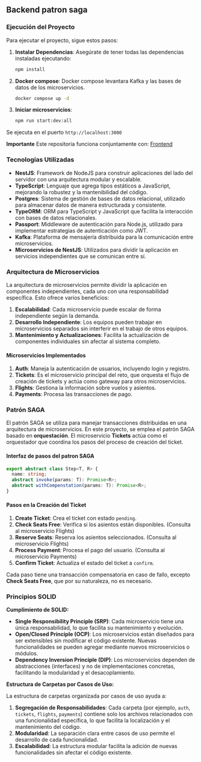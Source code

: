 ## **Backend patron saga**

### Ejecución del Proyecto

Para ejecutar el proyecto, sigue estos pasos:

1. **Instalar Dependencias**: Asegúrate de tener todas las dependencias instaladas ejecutando:
   ```bash
   npm install
   ```
2. **Docker compose**: Docker compose levantara Kafka y las bases de datos de los microservicios.
   ```bash
   docker compose up -d
   ```
3. **Iniciar microservicios**:
   ```bash
   npm run start:dev:all
   ```
Se ejecuta en el puerto `http://localhost:3000`

**Importante**
Este repositoria funciona conjuntamente con: [Frontend](https://github.com/SebastianContrerasR/reto-at-frontend)

### **Tecnologías Utilizadas**

- **NestJS**: Framework de NodeJS para construir aplicaciones del lado del servidor con una arquitectura modular y escalable.
- **TypeScript**: Lenguaje que agrega tipos estáticos a JavaScript, mejorando la robustez y la mantenibilidad del código.
- **Postgres**: Sistema de gestión de bases de datos relacional, utilizado para almacenar datos de manera estructurada y consistente.
- **TypeORM**: ORM para TypeScript y JavaScript que facilita la interacción con bases de datos relacionales.
- **Passport**: Middleware de autenticación para Node.js, utilizado para implementar estrategias de autenticación como JWT.
- **Kafka**: Plataforma de mensajería distribuida para la comunicación entre microservicios.
- **Microservicios de NestJS**: Utilizados para dividir la aplicación en servicios independientes que se comunican entre sí.

### **Arquitectura de Microservicios**

La arquitectura de microservicios permite dividir la aplicación en componentes independientes, cada uno con una responsabilidad específica. Esto ofrece varios beneficios:

1. **Escalabilidad**: Cada microservicio puede escalar de forma independiente según la demanda.
2. **Desarrollo Independiente**: Los equipos pueden trabajar en microservicios separados sin interferir en el trabajo de otros equipos.
3. **Mantenimiento y Actualizaciones**: Facilita la actualización de componentes individuales sin afectar al sistema completo.

#### **Microservicios Implementados**

1. **Auth**: Maneja la autenticación de usuarios, incluyendo login y registro.
2. **Tickets**: Es el microservicio principal del reto, que orquesta el flujo de creación de tickets y actúa como gateway para otros microservicios.
3. **Flights**: Gestiona la información sobre vuelos y asientos.
4. **Payments**: Procesa las transacciones de pago.

### **Patrón SAGA**

El patrón SAGA se utiliza para manejar transacciones distribuidas en una arquitectura de microservicios. En este proyecto, se emplea el patrón SAGA basado en **orquestación**. El microservicio **Tickets** actúa como el orquestador que coordina los pasos del proceso de creación del ticket.

#### **Interfaz de pasos del patron SAGA**

```typescript
export abstract class Step<T, R> {
  name: string;
  abstract invoke(params: T): Promise<R>;
  abstract withCompenstation(params: T): Promise<R>;
}
```

#### **Pasos en la Creación del Ticket**

1. **Create Ticket**: Crea el ticket con estado `pending`.
2. **Check Seats Free**: Verifica si los asientos están disponibles. (Consulta al microservicio Flights)
3. **Reserve Seats**: Reserva los asientos seleccionados. (Consulta al microservicio Flights)
4. **Process Payment**: Procesa el pago del usuario. (Consulta al microservicio Payments)
5. **Confirm Ticket**: Actualiza el estado del ticket a `confirm`.

Cada paso tiene una transacción compensatoria en caso de fallo, excepto **Check Seats Free**, que por su naturaleza, no es necesario.

### **Principios SOLID**

**Cumplimiento de SOLID:**

- **Single Responsibility Principle (SRP)**: Cada microservicio tiene una única responsabilidad, lo que facilita su mantenimiento y evolución.
- **Open/Closed Principle (OCP)**: Los microservicios están diseñados para ser extensibles sin modificar el código existente. Nuevas funcionalidades se pueden agregar mediante nuevos microservicios o módulos.
- **Dependency Inversion Principle (DIP)**: Los microservicios dependen de abstracciones (interfaces) y no de implementaciones concretas, facilitando la modularidad y el desacoplamiento.

**Estructura de Carpetas por Casos de Uso:**

La estructura de carpetas organizada por casos de uso ayuda a:

1. **Segregación de Responsabilidades**: Cada carpeta (por ejemplo, `auth`, `tickets`, `flights`, `payments`) contiene solo los archivos relacionados con una funcionalidad específica, lo que facilita la localización y el mantenimiento del código.
2. **Modularidad**: La separación clara entre casos de uso permite el desarrollo de cada funcionalidad.
3. **Escalabilidad**: La estructura modular facilita la adición de nuevas funcionalidades sin afectar el código existente.
